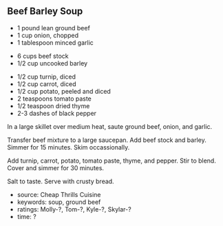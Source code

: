Beef Barley Soup
----------------

- 1 pound lean ground beef
- 1 cup onion, chopped
- 1 tablespoon minced garlic
<!-- -->
- 6 cups beef stock
- 1/2 cup uncooked barley
<!-- -->
- 1/2 cup turnip, diced
- 1/2 cup carrot, diced
- 1/2 cup potato, peeled and diced
- 2 teaspoons tomato paste
- 1/2 teaspoon dried thyme
- 2-3 dashes of black pepper

In a large skillet over medium heat, saute ground beef, onion, and
garlic.

Transfer beef mixture to a large saucepan.  Add beef stock and barley.
Simmer for 15 minutes.  Skim occassionally.

Add turnip, carrot, potato, tomato paste, thyme, and pepper.  Stir to
blend.  Cover and simmer for 30 minutes.

Salt to taste.  Serve with crusty bread.

- source: Cheap Thrills Cuisine
- keywords: soup, ground beef
- ratings: Molly-?, Tom-?, Kyle-?, Skylar-?
- time: ?
